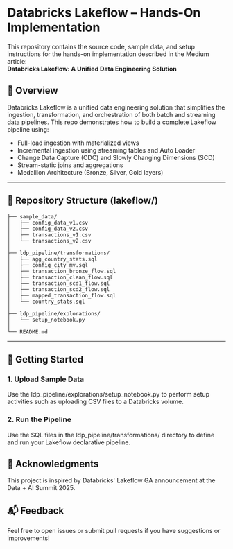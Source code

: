 # Databricks Lakeflow – Hands-On Implementation

This repository contains the source code, sample data, and setup instructions for the hands-on implementation described in the Medium article:  
**Databricks Lakeflow: A Unified Data Engineering Solution**

## 📌 Overview

Databricks Lakeflow is a unified data engineering solution that simplifies the ingestion, transformation, and orchestration of both batch and streaming data pipelines. This repo demonstrates how to build a complete Lakeflow pipeline using:

- Full-load ingestion with materialized views
- Incremental ingestion using streaming tables and Auto Loader
- Change Data Capture (CDC) and Slowly Changing Dimensions (SCD)
- Stream-static joins and aggregations
- Medallion Architecture (Bronze, Silver, Gold layers)

---

## 📁 Repository Structure (lakeflow/)

```
├── sample_data/
│   ├── config_data_v1.csv
│   ├── config_data_v2.csv
│   ├── transactions_v1.csv
│   └── transactions_v2.csv
│
├── ldp_pipeline/transformations/
│   ├── agg_country_stats.sql
│   ├── config_city_mv.sql
│   ├── transaction_bronze_flow.sql
│   ├── transaction_clean_flow.sql
│   ├── transaction_scd1_flow.sql
│   ├── transaction_scd2_flow.sql
│   ├── mapped_transaction_flow.sql
│   └── country_stats.sql
│
├── ldp_pipeline/explorations/
│   └── setup_notebook.py
│
└── README.md
```

---

## 🚀 Getting Started

### 1. Upload Sample Data
   Use the ldp_pipeline/explorations/setup_notebook.py to perform setup activities such as uploading CSV files to a Databricks volume.

### 2. Run the Pipeline
   Use the SQL files in the ldp_pipeline/transformations/ directory to define and run your Lakeflow declarative pipeline.

## 🙌 Acknowledgments
This project is inspired by Databricks' Lakeflow GA announcement at the Data + AI Summit 2025.

## 📬 Feedback
Feel free to open issues or submit pull requests if you have suggestions or improvements!